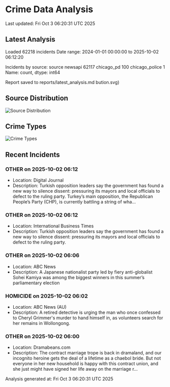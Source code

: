 # Crime Data Analysis
Last updated: Fri Oct  3 06:20:31 UTC 2025

## Latest Analysis

Loaded 62218 incidents
Date range: 2024-01-01 00:00:00 to 2025-10-02 06:12:20

Incidents by source:
source
newsapi           62117
chicago_pd          100
chicago_police        1
Name: count, dtype: int64

Report saved to reports/latest_analysis.md
bution.svg)

## Source Distribution
![Source Distribution](images/source_distribution.svg)

## Crime Types
![Crime Types](images/crime_types.svg)

## Recent Incidents

### OTHER on 2025-10-02 06:12
- Location: Digital Journal
- Description: Turkish opposition leaders say the government has found a new way to silence dissent: pressuring its mayors and local officials to defect to the ruling party. Turkey’s main opposition, the Republican People’s Party (CHP), is currently battling a string of wha…


### OTHER on 2025-10-02 06:12
- Location: International Business Times
- Description: Turkish opposition leaders say the government has found a new way to silence dissent: pressuring its mayors and local officials to defect to the ruling party.


### OTHER on 2025-10-02 06:06
- Location: ABC News
- Description: A Japanese nationalist party led by fiery anti-globalist Sohei Kamiya was among the biggest winners in this summer’s parliamentary election


### HOMICIDE on 2025-10-02 06:02
- Location: ABC News (AU)
- Description: A retired detective is urging the man who once confessed to Cheryl Grimmer's murder to hand himself in, as volunteers search for her remains in Wollongong.


### OTHER on 2025-10-02 06:00
- Location: Dramabeans.com
- Description: The contract marriage trope is back in dramaland, and our incognito heroine gets the deal of a lifetime as a chaebol bride. But not everyone in her new household is happy with this contract union, and she just might have signed her life away on the marriage r…

Analysis generated at: Fri Oct  3 06:20:31 UTC 2025
